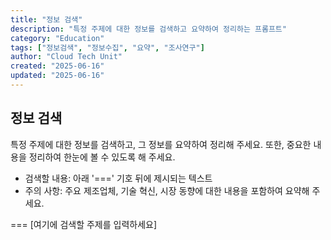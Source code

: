 ```yaml
---
title: "정보 검색"
description: "특정 주제에 대한 정보를 검색하고 요약하여 정리하는 프롬프트"
category: "Education"
tags: ["정보검색", "정보수집", "요약", "조사연구"]
author: "Cloud Tech Unit"
created: "2025-06-16"
updated: "2025-06-16"
---
```


## 정보 검색

특정 주제에 대한 정보를 검색하고, 그 정보를 요약하여 정리해 주세요. 또한, 중요한 내용을 정리하여 한눈에 볼 수 있도록 해 주세요.

* 검색할 내용: 아래 '===' 기호 뒤에 제시되는 텍스트
* 주의 사항: 주요 제조업체, 기술 혁신, 시장 동향에 대한 내용을 포함하여 요약해 주세요.

===
[여기에 검색할 주제를 입력하세요]
